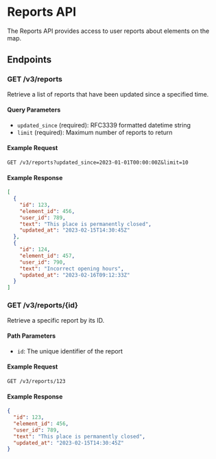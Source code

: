 
# Reports API

The Reports API provides access to user reports about elements on the map.

## Endpoints

### GET /v3/reports

Retrieve a list of reports that have been updated since a specified time.

#### Query Parameters

- `updated_since` (required): RFC3339 formatted datetime string
- `limit` (required): Maximum number of reports to return

#### Example Request

```
GET /v3/reports?updated_since=2023-01-01T00:00:00Z&limit=10
```

#### Example Response

```json
[
  {
    "id": 123,
    "element_id": 456,
    "user_id": 789,
    "text": "This place is permanently closed",
    "updated_at": "2023-02-15T14:30:45Z"
  },
  {
    "id": 124,
    "element_id": 457,
    "user_id": 790,
    "text": "Incorrect opening hours",
    "updated_at": "2023-02-16T09:12:33Z"
  }
]
```

### GET /v3/reports/{id}

Retrieve a specific report by its ID.

#### Path Parameters

- `id`: The unique identifier of the report

#### Example Request

```
GET /v3/reports/123
```

#### Example Response

```json
{
  "id": 123,
  "element_id": 456,
  "user_id": 789,
  "text": "This place is permanently closed",
  "updated_at": "2023-02-15T14:30:45Z"
}
```
